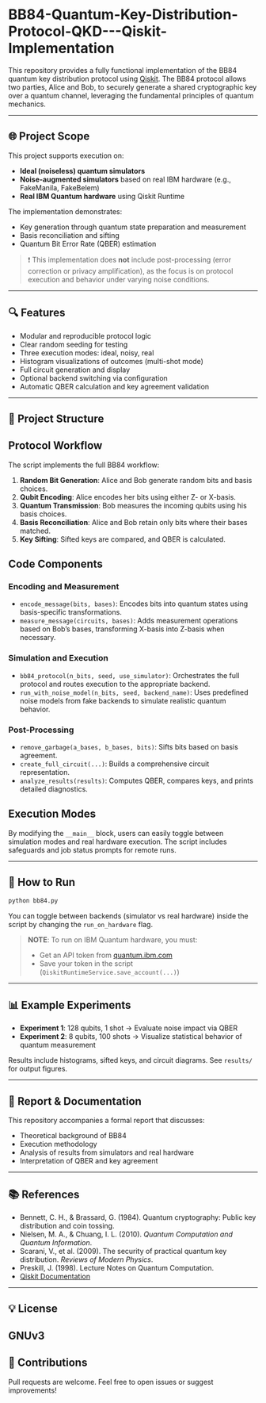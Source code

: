 # BB84-Quantum-Key-Distribution-Protocol-QKD---Qiskit-Implementation

This repository provides a fully functional implementation of the BB84 quantum key distribution protocol using [Qiskit](https://qiskit.org/). The BB84 protocol allows two parties, Alice and Bob, to securely generate a shared cryptographic key over a quantum channel, leveraging the fundamental principles of quantum mechanics.

---

## 🌐 Project Scope
This project supports execution on:
- **Ideal (noiseless) quantum simulators**
- **Noise-augmented simulators** based on real IBM hardware (e.g., FakeManila, FakeBelem)
- **Real IBM Quantum hardware** using Qiskit Runtime

The implementation demonstrates:
- Key generation through quantum state preparation and measurement
- Basis reconciliation and sifting
- Quantum Bit Error Rate (QBER) estimation

> ❗ This implementation does **not** include post-processing (error correction or privacy amplification), as the focus is on protocol execution and behavior under varying noise conditions.

---

## 🔍 Features
- Modular and reproducible protocol logic
- Clear random seeding for testing
- Three execution modes: ideal, noisy, real
- Histogram visualizations of outcomes (multi-shot mode)
- Full circuit generation and display
- Optional backend switching via configuration
- Automatic QBER calculation and key agreement validation

---

## 📂 Project Structure


 ## Protocol Workflow
The script implements the full BB84 workflow:
1. **Random Bit Generation**: Alice and Bob generate random bits and basis choices.
2. **Qubit Encoding**: Alice encodes her bits using either Z- or X-basis.
3. **Quantum Transmission**: Bob measures the incoming qubits using his basis choices.
4. **Basis Reconciliation**: Alice and Bob retain only bits where their bases matched.
5. **Key Sifting**: Sifted keys are compared, and QBER is calculated.

## Code Components
### Encoding and Measurement
- `encode_message(bits, bases)`: Encodes bits into quantum states using basis-specific transformations.
- `measure_message(circuits, bases)`: Adds measurement operations based on Bob’s bases, transforming X-basis into Z-basis when necessary.

### Simulation and Execution
- `bb84_protocol(n_bits, seed, use_simulator)`: Orchestrates the full protocol and routes execution to the appropriate backend.
- `run_with_noise_model(n_bits, seed, backend_name)`: Uses predefined noise models from fake backends to simulate realistic quantum behavior.

### Post-Processing
- `remove_garbage(a_bases, b_bases, bits)`: Sifts bits based on basis agreement.
- `create_full_circuit(...)`: Builds a comprehensive circuit representation.
- `analyze_results(results)`: Computes QBER, compares keys, and prints detailed diagnostics.

## Execution Modes
By modifying the `__main__` block, users can easily toggle between simulation modes and real hardware execution. The script includes safeguards and job status prompts for remote runs.


---

## 🧪 How to Run
```bash
python bb84.py
```
You can toggle between backends (simulator vs real hardware) inside the script by changing the `run_on_hardware` flag.

> **NOTE**: To run on IBM Quantum hardware, you must:
> - Get an API token from [quantum.ibm.com](https://quantum.ibm.com/)
> - Save your token in the script (`QiskitRuntimeService.save_account(...)`)

---

## 📊 Example Experiments
- **Experiment 1**: 128 qubits, 1 shot → Evaluate noise impact via QBER
- **Experiment 2**: 8 qubits, 100 shots → Visualize statistical behavior of quantum measurement

Results include histograms, sifted keys, and circuit diagrams. See `results/` for output figures.

---

## 📘 Report & Documentation
This repository accompanies a formal report that discusses:
- Theoretical background of BB84
- Execution methodology
- Analysis of results from simulators and real hardware
- Interpretation of QBER and key agreement

---

## 📚 References
- Bennett, C. H., & Brassard, G. (1984). Quantum cryptography: Public key distribution and coin tossing.
- Nielsen, M. A., & Chuang, I. L. (2010). *Quantum Computation and Quantum Information*.
- Scarani, V., et al. (2009). The security of practical quantum key distribution. *Reviews of Modern Physics*.
- Preskill, J. (1998). Lecture Notes on Quantum Computation.
- [Qiskit Documentation](https://qiskit.org/documentation/)

---

## 💡 License
GNUv3
---

## 🤝 Contributions
Pull requests are welcome. Feel free to open issues or suggest improvements!

